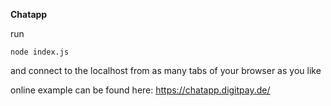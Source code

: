 

**Chatapp**

run
```
node index.js
```
and connect to the localhost from as many tabs of your browser as you like

online example can be found here: https://chatapp.digitpay.de/


